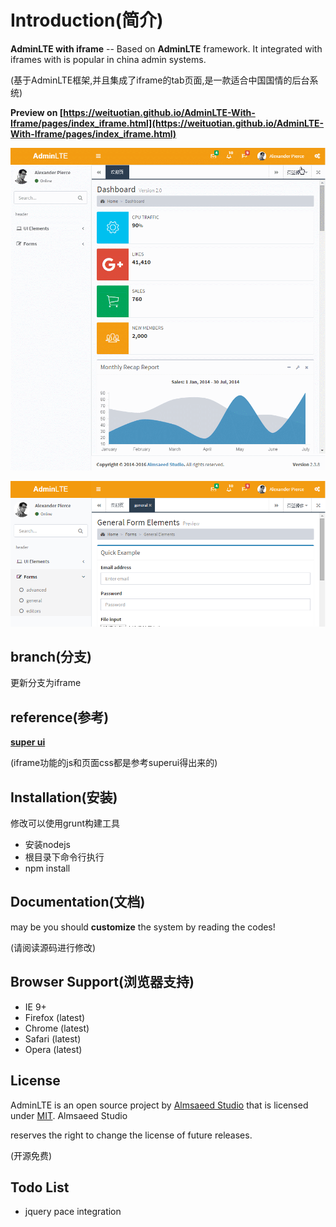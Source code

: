 Introduction(简介)
================

**AdminLTE with iframe** -- Based on **AdminLTE** framework. It integrated with iframes with is popular in china admin systems.

(基于AdminLTE框架,并且集成了iframe的tab页面,是一款适合中国国情的后台系统)

**Preview on [https://weituotian.github.io/AdminLTE-With-Iframe/pages/index_iframe.html](https://weituotian.github.io/AdminLTE-With-Iframe/pages/index_iframe.html)**


![preview image1](preview/GIF.gif)

![preview image2](preview/img1.png)


branch(分支)
----------
更新分支为iframe

reference(参考)
-------------
**[super ui](https://github.com/tzhsweet/superui)**

(iframe功能的js和页面css都是参考superui得出来的)

Installation(安装)
----------------
修改可以使用grunt构建工具

- 安装nodejs
- 根目录下命令行执行
- npm install

Documentation(文档)
-----------------
may be you should **customize** the system by reading the codes!

(请阅读源码进行修改)

Browser Support(浏览器支持)
----------------------
- IE 9+
- Firefox (latest)
- Chrome (latest)
- Safari (latest)
- Opera (latest)


License
-------
AdminLTE is an open source project by [Almsaeed Studio](https://almsaeedstudio.com) that is licensed under [MIT](http://opensource.org/licenses/MIT). Almsaeed Studio

reserves the right to change the license of future releases.

(开源免费)

Todo List
---------
- jquery pace integration
